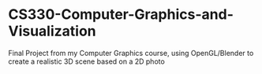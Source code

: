 # CS330-Computer-Graphics-and-Visualization
Final Project from my Computer Graphics course, using OpenGL/Blender to create a realistic 3D scene based on a 2D photo
